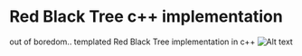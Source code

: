 # Red Black Tree c++ implementation
out of boredom.. templated Red Black Tree implementation in c++ 
![Alt text](https://c2.staticflickr.com/2/1318/1032678829_9a12f26f77.jpg "Optional title")
